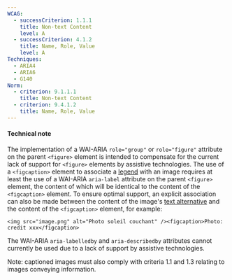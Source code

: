 ```yaml
---
WCAG:
  - successCriterion: 1.1.1
    title: Non-text Content
    level: A
  - successCriterion: 4.1.2
    title: Name, Role, Value
    level: A
Techniques:
  - ARIA4
  - ARIA6
  - G140
Norm:
  - criterion: 9.1.1.1
    title: Non-text Content
  - criterion: 9.4.1.2
    title: Name, Role, Value
---
```


#### Technical note

The implementation of a WAI-ARIA `role="group"` or `role="figure"` attribute on the parent `<figure>` element is intended to compensate for the current lack of support for `<figure>` elements by assistive technologies. The use of a `<figcaption>` element to associate a [legend](#image-caption) with an image requires at least the use of a WAI-ARIA `aria-label` attribute on the parent `<figure>` element, the content of which will be identical to the content of the `<figcaption>` element. To ensure optimal support, an explicit association can also be made between the content of the image's [text alternative](#text-alternative-image) and the content of the `<figcaption>` element, for example:

`<img src="image.png" alt="Photo soleil couchant" /><figcaption>Photo: credit xxx</figcaption>`

The WAI-ARIA `aria-labelledby` and `aria-describedby` attributes cannot currently be used due to a lack of support by assistive technologies.

Note: captioned images must also comply with criteria 1.1 and 1.3 relating to images conveying information.

